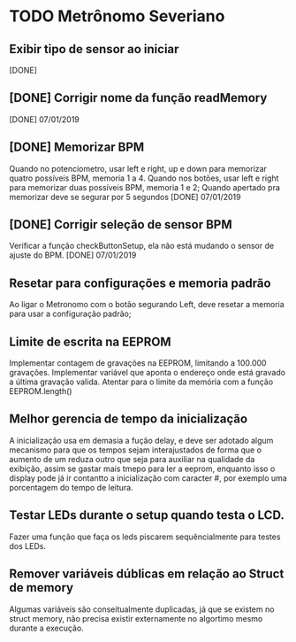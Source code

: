 TODO Metrônomo Severiano
========================

## Exibir tipo de sensor ao iniciar

[DONE]

## [DONE] Corrigir nome da função readMemory

[DONE] 07/01/2019


## [DONE] Memorizar BPM

Quando no potenciometro, usar left e right, up e down para memorizar quatro possíveis BPM, memoria 1 a 4.
Quando nos botões, usar left e right para memorizar duas possíveis BPM, memoria 1 e 2;
Quando apertado pra memorizar deve se segurar por 5 segundos
[DONE] 07/01/2019


## [DONE] Corrigir seleção de sensor BPM

Verificar a função checkButtonSetup, ela não está mudando o sensor de ajuste do BPM.
[DONE] 07/01/2019

## Resetar para configurações e memoria padrão

Ao ligar o Metronomo com o botão segurando Left, deve resetar a memoria para usar a configuração padrão;

## Limite de escrita na EEPROM

Implementar contagem de gravações na EEPROM, limitando a 100.000 gravações.
Implementar variável que aponta o endereço onde está gravado a  última gravação valida.
Atentar para o limite da memória com a função EEPROM.length()

## Melhor gerencia de tempo da inicialização

A inicialização usa em demasia a fução delay, e deve ser adotado algum mecanismo para que os tempos sejam interajustados de forma que o aumento de um reduza outro que seja para auxiliar na qualidade da exibição, assim se gastar mais tmepo para ler a eeprom, enquanto isso o display pode já ir contantto a inicialização com caracter #, por exemplo uma porcentagem do tempo de leitura.

## Testar LEDs durante o setup quando testa o LCD.

Fazer uma função que faça os leds piscarem sequêncialmente para testes dos LEDs.

## Remover variáveis dúblicas em relação ao Struct de memory

Algumas variáveis são conseitualmente duplicadas, já que se existem no struct memory, não precisa existir externamente no algortimo mesmo durante a execução.
